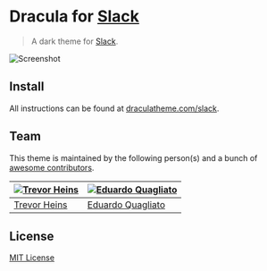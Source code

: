 # Dracula for [Slack](http://slack.com)

> A dark theme for [Slack](http://slack.com).

![Screenshot](https://draculatheme.com/assets/img/screenshots/slack2.png)

## Install

All instructions can be found at [draculatheme.com/slack](https://draculatheme.com/slack).


## Team

This theme is maintained by the following person(s) and a bunch of [awesome contributors](https://github.com/dracula/slack/graphs/contributors).

[![Trevor Heins](https://avatars0.githubusercontent.com/u/1607028?v=3&s=70)](https://github.com/heinst) | [![Eduardo Quagliato](https://avatars3.githubusercontent.com/u/220744?v=3&s=70)](https://github.com/quagliato)
--- | ----
[Trevor Heins](https://github.com/heinst) | [Eduardo Quagliato](https://github.com/quagliato)

## License

[MIT License](./LICENSE)

